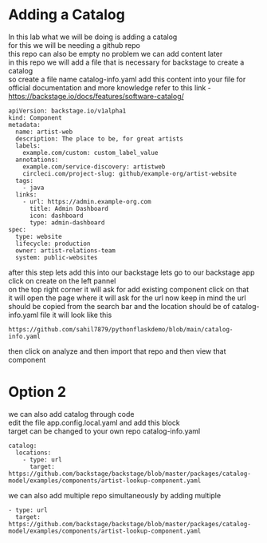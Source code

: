# Adding a Catalog
In this lab what we will be doing is adding a catalog  
for this we will be needing a github repo  
this repo can also be empty no problem we can add content later  
in this repo we will add a file that is necessary for backstage to create a catalog  
so create a file name catalog-info.yaml
add this content into your file 
for official documentation and more knowledge refer to this link - https://backstage.io/docs/features/software-catalog/
```
apiVersion: backstage.io/v1alpha1
kind: Component
metadata:
  name: artist-web
  description: The place to be, for great artists
  labels:
    example.com/custom: custom_label_value
  annotations:
    example.com/service-discovery: artistweb
    circleci.com/project-slug: github/example-org/artist-website
  tags:
    - java
  links:
    - url: https://admin.example-org.com
      title: Admin Dashboard
      icon: dashboard
      type: admin-dashboard
spec:
  type: website
  lifecycle: production
  owner: artist-relations-team
  system: public-websites
```
after this step lets add this into our backstage lets go to our backstage app  
click on create on the left pannel  
on the top right corner it will ask for add existing component click on that  
it will open the page where it will ask for the url now keep in mind the url should be copied from the search bar and the location should be of catalog-info.yaml file 
it will look like this  
```
https://github.com/sahil7879/pythonflaskdemo/blob/main/catalog-info.yaml
```
 
then click on analyze and then import that repo and then view that component 

# Option 2  
we can also add catalog through code  
edit the file app.config.local.yaml and add this block  
target can be changed to your own repo catalog-info.yaml  

```
catalog:
  locations:
    - type: url
      target: https://github.com/backstage/backstage/blob/master/packages/catalog-model/examples/components/artist-lookup-component.yaml
```
we can also add multiple repo simultaneously by adding multiple 
```
- type: url
  target: https://github.com/backstage/backstage/blob/master/packages/catalog-model/examples/components/artist-lookup-component.yaml
```
